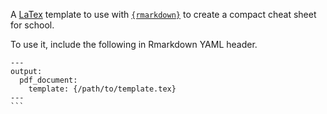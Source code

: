 
A [LaTex](https://www.latex-project.org/) template to use with [`{rmarkdown}`](https://rmarkdown.rstudio.com/) to create a compact cheat sheet for school.

To use it, include the following in Rmarkdown YAML header.

````
---
output:
  pdf_document:
    template: {/path/to/template.tex}
---
```